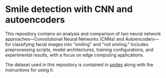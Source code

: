 # Smile detection with CNN and autoencoders
This repository contains an analysis and comparison of two neural network approaches—Convolutional Neural Networks (CNNs) and Autoencoders—for classifying facial images into "smiling" and "not smiling." Includes preprocessing scripts, model architectures, training configurations, and experimental results, with a focus on edge computing applications.

The dataset used in this repository is contained in [smiles](smiles) along with the instructions for using it.
